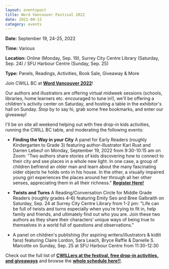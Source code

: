 ```yaml
---
layout: eventspost
title: Word Vancouver Festival 2022
date: 2022-09-12
category: events
---
```


**Date:** September 19, 24-25, 2022

**Time:** Various

**Location:** Online (Monday, Sep. 19), Surrey City Centre Library (Saturday, Sep. 24) / SFU Harbour Centre (Sunday, Sep. 25)

**Type:** Panels, Readings, Activities, Book Sale, Giveaway & More

Join CWILL BC at **[Word Vancouver 2022](https://www.wordvancouver.ca/)**!

Our authors and illustrators are offering virtual midweek sessions (schools, libraries, home learners etc. encouraged to tune in!), we'll be offering a children's activity center on Saturday, and hosting a table in the exhibitor's hall on Sunday. Stop by to say hi, grab some free bookmarks, and enter our giveaway!

I'll be on site all weekend helping out with free drop-in kids activities, running the CWILL BC table, and moderating the following events:

 - **Finding the Way in your City** A panel for Early Readers (roughly Kindergarten to Grade 3) featuring author-illustrator Kari Rust and Darren Lebeuf on Monday, September 19, 2022 from 9:30-10:15 am on Zoom: "Two authors share stories of kids discovering how to connect to their city and see places in a whole new light. In one case, a group of children befriend an older man and learn about the many fascinating older objects he holds onto in his house. In the other, a visually impaired young girl experiences the places around her through all her other senses, appreciating them in all their richness." **[Register Here!](https://www.wordvancouver.ca/childrens-events/2022/7/19/opening-of-word-vancouver-meet-our-curators-l7xhc-f53bk-nwxyz-f7ztr-lmet2-wpay7-afylm-hy7n9-5n3ww-rlgn9-62epa-hsxrf-rs2yy-55b6f-zy8dk-27ct5-whejt-77hm3)**

 - **Twists and Turns** A Reading/Conversation Circle for Middle Grade Readers (roughly grades 4–6) featuring Emily Seo and Bree Galbraith on Saturday, Sep. 24 at Surrey City Centre Library from 1-2 pm: "Life can be full of twists and turns especially when you’re trying to fit in, help family and friends, and ultimately find out who you are. Join these two authors as they share their characters’ unique ways of being true to themselves in a world full of questions and observations."

 - A panel on children's publishing (for aspiring writers/illustrators & kidlit fans) featuring Claire Lordon, Sara Leach, Bryce Raffle & Danielle S. Marcotte on Sunday, Sep. 25 at SFU Harbour Centre from 11:30-12:30

Check out the full list of **[CWILLers at the festival, free drop-in activities, and giveaways](https://cwillbc.wordpress.com/2022/08/22/cwillers-at-word-vancouver-2022-festival/)** and browse the **[whole schedule here!!](https://www.wordvancouver.ca/)**.
